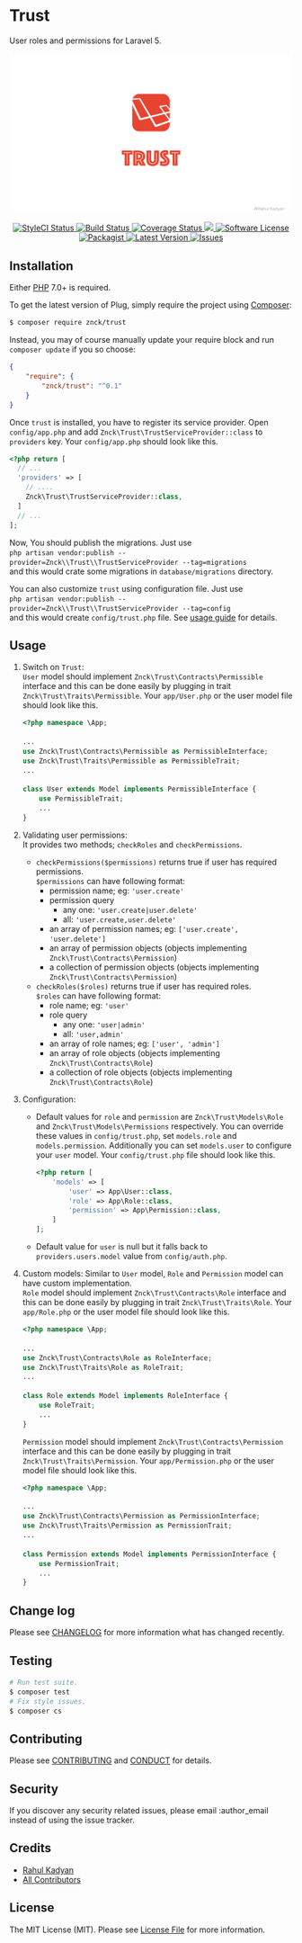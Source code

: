 Trust
=====
User roles and permissions for Laravel 5.

![Trust](cover.png)

<p align="center">
  <a href="https://styleci.io/repos/32819436">
    <img src="https://styleci.io/repos/32819436/shield" alt="StyleCI Status" />
  </a>
  <a href="https://circleci.com/gh/znck/trust">
    <img src="https://circleci.com/gh/znck/trust.svg?style=svg" alt="Build Status" />
  </a>
  <a href="https://coveralls.io/github/znck/trust?branch=master">
    <img src="https://coveralls.io/repos/github/znck/trust/badge.svg?branch=master&style=flat-square" alt="Coverage Status" />
  </a>
  <a href="https://www.codacy.com/app/znck/trust">
    <img src="https://api.codacy.com/project/badge/grade/9264639675f04aed934032372d433c7a"/>
  </a>
  <a href="LICENSE">
    <img src="https://img.shields.io/badge/license-MIT-brightgreen.svg?style=flat-square" alt="Software License" />
  </a>
  <a href="https://packagist.org/packages/znck/trust">
    <img src="https://img.shields.io/packagist/v/znck/trust.svg?style=flat-square" alt="Packagist" />
  </a>
  <a href="https://github.com/znck/trust/releases">
    <img src="https://img.shields.io/github/release/znck/trust.svg?style=flat-square" alt="Latest Version" />
  </a>

  <a href="https://github.com/znck/trust/issues">
    <img src="https://img.shields.io/github/issues/znck/trust.svg?style=flat-square" alt="Issues" />
  </a>
</p>

## Installation

Either [PHP](https://php.net) 7.0+ is required.

To get the latest version of Plug, simply require the project using [Composer](https://getcomposer.org):

```bash
$ composer require znck/trust
```

Instead, you may of course manually update your require block and run `composer update` if you so choose:

```json
{
    "require": {
        "znck/trust": "^0.1"
    }
}
```

Once `trust` is installed, you have to register its service provider. Open `config/app.php` and add `Znck\Trust\TrustServiceProvider::class` to `providers` key. Your `config/app.php` should look like this.

```php
<?php return [
  // ...
  'providers' => [
    // ....
    Znck\Trust\TrustServiceProvider::class,
  ]
  // ...
];
```

Now, You should publish the migrations. Just use  
`php artisan vendor:publish --provider=Znck\\Trust\\TrustServiceProvider --tag=migrations`  
and this would crate some migrations in `database/migrations` directory.

You can also customize `trust` using configuration file. Just use   
`php artisan vendor:publish --provider=Znck\\Trust\\TrustServiceProvider --tag=config`  
and this would create `config/trust.php` file. See [usage guide](#usage) for details.

## Usage
1. Switch on `Trust`:  
    `User` model should implement `Znck\Trust\Contracts\Permissible` interface and this can be done easily by plugging in trait `Znck\Trust\Traits\Permissible`. Your `app/User.php` or the user model file should look like this.
    ``` php
    <?php namespace \App;
    
    ...
    use Znck\Trust\Contracts\Permissible as PermissibleInterface;
    use Znck\Trust\Traits\Permissible as PermissibleTrait;
    ...
    
    class User extends Model implements PermissibleInterface {
        use PermissibleTrait;
        ...
    }
    ```
1. Validating user permissions:  
    It provides two methods; `checkRoles` and `checkPermissions`.
    - `checkPermissions($permissions)` returns true if user has required permissions.  
      `$permissions` can have following format:  
      - permission name; eg: `'user.create'`  
      - permission query   
         - any one: `'user.create|user.delete'`  
         - all: `'user.create,user.delete'`  
      - an array of permission names; eg: `['user.create', 'user.delete']`  
      - an array of permission objects (objects implementing `Znck\Trust\Contracts\Permission`)  
      - a collection of permission objects (objects implementing `Znck\Trust\Contracts\Permission`)  
    - `checkRoles($roles)` returns true if user has required roles.  
      `$roles` can have following format:  
       - role name; eg: `'user'`  
       - role query  
           - any one: `'user|admin'`  
           - all: `'user,admin'`  
       - an array of role names; eg: `['user', 'admin']`  
       - an array of role objects (objects implementing `Znck\Trust\Contracts\Role`)  
       - a collection of role objects (objects implementing `Znck\Trust\Contracts\Role`)  
1. Configuration:    
    - Default values for `role` and `permission` are `Znck\Trust\Models\Role` and `Znck\Trust\Models\Permissions` respectively. You can override these values in `config/trust.php`, set `models.role` and `models.permission`. Additionally you can set `models.user` to configure your `user` model. Your `config/trust.php` file should look like this.
        ``` php 
        <?php return [
            'models' => [
                'user' => App\User::class,
                'role' => App\Role::class,
                'permission' => App\Permission::class,
            ]
        ];
        ```
    - Default value for `user` is null but it falls back to `providers.users.model` value from `config/auth.php`.
1. Custom models:
    Similar to `User` model, `Role` and `Permission` model can have custom implementation.   
    `Role` model should implement `Znck\Trust\Contracts\Role` interface and this can be done easily by plugging in trait `Znck\Trust\Traits\Role`. Your `app/Role.php` or the user model file should look like this.
    
    ``` php
    <?php namespace \App;
    
    ...
    use Znck\Trust\Contracts\Role as RoleInterface;
    use Znck\Trust\Traits\Role as RoleTrait;
    ...
    
    class Role extends Model implements RoleInterface {
        use RoleTrait;
        ...
    }
    ```
    
    `Permission` model should implement `Znck\Trust\Contracts\Permission` interface and this can be done easily by plugging in trait `Znck\Trust\Traits\Permission`. Your `app/Permission.php` or the user model file should look like this.
    
    ``` php
    <?php namespace \App;
    
    ...
    use Znck\Trust\Contracts\Permission as PermissionInterface;
    use Znck\Trust\Traits\Permission as PermissionTrait;
    ...
    
    class Permission extends Model implements PermissionInterface {
        use PermissionTrait;
        ...
    }
    ```
    
## Change log

Please see [CHANGELOG](CHANGELOG.md) for more information what has changed recently.

## Testing

``` bash
# Run test suite.
$ composer test
# Fix style issues.
$ composer cs
```

## Contributing

Please see [CONTRIBUTING](CONTRIBUTING.md) and [CONDUCT](CONDUCT.md) for details.

## Security

If you discover any security related issues, please email :author_email instead of using the issue tracker.

## Credits

- [Rahul Kadyan][link-author]
- [All Contributors][link-contributors]

## License

The MIT License (MIT). Please see [License File](LICENSE) for more information.

[link-author]: https://github.com/znck
[link-contributors]: ../../contributors
